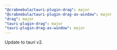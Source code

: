 ```yaml
---
"@crabnebula/tauri-plugin-drag": major
"@crabnebula/tauri-plugin-drag-as-window": major
"drag": major
"tauri-plugin-drag": major
"tauri-plugin-drag-as-window": major
---
```


Update to tauri v2.